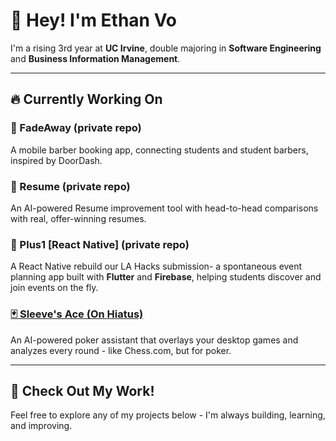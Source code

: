 # 👋 Hey! I'm Ethan Vo

I'm a rising 3rd year at **UC Irvine**, double majoring in **Software Engineering** and **Business Information Management**.

---

## 🔥 Currently Working On

### 💈  FadeAway (private repo) 
A mobile barber booking app, connecting students and student barbers, inspired by DoorDash.

### 📄 Resume (private repo)
An AI-powered Resume improvement tool with head-to-head comparisons with real, offer-winning resumes. 

### 📱 Plus1 [React Native] (private repo)
A React Native rebuild our LA Hacks submission- a spontaneous event planning app built with **Flutter** and **Firebase**, helping students discover and join events on the fly.

### [🃏 Sleeve's Ace (On Hiatus)](https://github.com/ethnvo/sleevesace)
An AI-powered poker assistant that overlays your desktop games and analyzes every round - like Chess.com, but for poker.  

---

## 📂 Check Out My Work!

Feel free to explore any of my projects below - I'm always building, learning, and improving.
